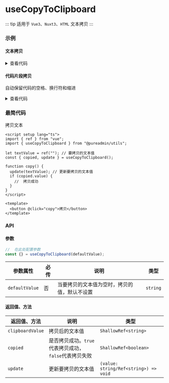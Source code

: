 <script setup>
import inputCopy from './input.vue'
import codeCopy from './code.vue'
</script>

# useCopyToClipboard

::: tip 适用于 `Vue3`、`Nuxt3`、`HTML`
文本拷贝
:::

### 示例

#### 文本拷贝

<inputCopy />

<details>

<summary>查看代码</summary>

<<< @/hooks/useCopyToClipboard/input.vue

</details>

#### 代码片段拷贝

自动保留代码的空格、换行符和缩进

<codeCopy />

<details>

<summary>查看代码</summary>

<<< @/hooks/useCopyToClipboard/code.vue

</details>

### 最简代码

拷贝文本

```vue
<script setup lang="ts">
import { ref } from "vue";
import { useCopyToClipboard } from "@pureadmin/utils";

let textValue = ref(""); // 要拷贝的文本值
const { copied, update } = useCopyToClipboard();

function copy() {
  update(textValue); // 更新要拷贝的文本值
  if (copied.value) {
    //  拷贝成功
  }
}
</script>

<template>
  <button @click="copy">拷贝</button>
</template>
```

### API

#### 参数

```ts
//  在此处配置参数
const {} = useCopyToClipboard(defaultValue);
```

<div class="pure-no-border">

| **参数属性**   | 必传 | **说明**                                     | **类型** |
| -------------- | ---- | -------------------------------------------- | -------- |
| `defaultValue` | 否   | 当要拷贝的文本值为空时，拷贝的值，默认不设置 | `string` |

</div>

#### 返回值、方法

<div class="pure-no-border">

| **返回值、方法** | **说明**                                              | **类型**                              |
| ---------------- | ----------------------------------------------------- | ------------------------------------- |
| `clipboardValue` | 拷贝后的文本值                                        | `ShallowRef<string>`                  |
| `copied`         | 是否拷贝成功。`true`代表拷贝成功，`false`代表拷贝失败 | `ShallowRef<boolean>`                 |
| `update`         | 更新要拷贝的文本值                                    | `(value: string/Ref<string>) => void` |

</div>
